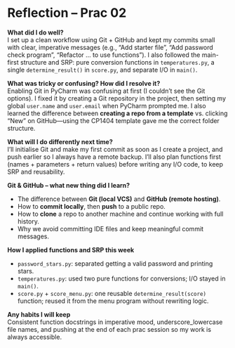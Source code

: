 # Reflection – Prac 02

**What did I do well?**  
I set up a clean workflow using Git + GitHub and kept my commits small with clear, imperative messages (e.g., “Add starter file”, “Add password check program”, “Refactor … to use functions”). I also followed the main-first structure and SRP: pure conversion functions in `temperatures.py`, a single `determine_result()` in `score.py`, and separate I/O in `main()`.

**What was tricky or confusing? How did I resolve it?**  
Enabling Git in PyCharm was confusing at first (I couldn’t see the Git options). I fixed it by creating a Git repository in the project, then setting my global `user.name` and `user.email` when PyCharm prompted me. I also learned the difference between **creating a repo from a template** vs. clicking “New” on GitHub—using the CP1404 template gave me the correct folder structure.

**What will I do differently next time?**  
I’ll initialise Git and make my first commit as soon as I create a project, and push earlier so I always have a remote backup. I’ll also plan functions first (names + parameters + return values) before writing any I/O code, to keep SRP and reusability.

**Git & GitHub – what new thing did I learn?**  
- The difference between **Git (local VCS)** and **GitHub (remote hosting)**.  
- How to **commit locally**, then **push** to a public repo.  
- How to **clone** a repo to another machine and continue working with full history.  
- Why we avoid committing IDE files and keep meaningful commit messages.

**How I applied functions and SRP this week**  
- `password_stars.py`: separated getting a valid password and printing stars.  
- `temperatures.py`: used two pure functions for conversions; I/O stayed in `main()`.  
- `score.py` + `score_menu.py`: one reusable `determine_result(score)` function; reused it from the menu program without rewriting logic.

**Any habits I will keep**  
Consistent function docstrings in imperative mood, underscore_lowercase file names, and pushing at the end of each prac session so my work is always accessible.
